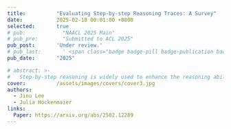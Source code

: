 ```yaml
---
title:          "Evaluating Step-by-step Reasoning Traces: A Survey"
date:           2025-02-18 00:01:00 +0800
selected:       true
# pub:            "NAACL 2025 Main"
# pub_pre:        "Submitted to ACL 2025"
pub_post:       'Under review.'
# pub_last:       ' <span class="badge badge-pill badge-publication badge-success">Spotlight</span>'
pub_date:       "2025"

# abstract: >-
#   Step-by-step reasoning is widely used to enhance the reasoning ability of large language models (LLMs) in complex problems. Evaluating the quality of reasoning traces is crucial for understanding and improving LLM reasoning. However, the evaluation criteria remain highly unstandardized, leading to fragmented efforts in developing metrics and meta-evaluation benchmarks. To address this gap, this survey provides a comprehensive overview of step-by-step reasoning evaluation, proposing a taxonomy of evaluation criteria with four top-level categories (groundedness, validity, coherence, and utility). We then categorize metrics based on their implementations, survey which metrics are used for assessing each criterion, and explore whether evaluator models can transfer across different criteria. Finally, we identify key directions for future research.
cover:          /assets/images/covers/cover3.jpg
authors:
  - Jinu Lee
  - Julia Hockenmaier
links:
  Paper: https://arxiv.org/abs/2502.12289
---
```

